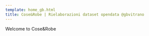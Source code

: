 ```yaml
---
template: home_gb.html
title: Cose&Robe | Rielaborazioni dataset opendata @gbvitrano
---
```

Welcome to Cose&Robe
